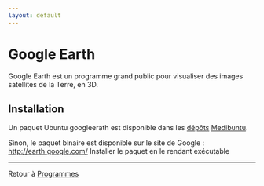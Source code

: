 ```yaml
---
layout: default
---
```


# Google Earth

Google Earth est un programme grand public pour visualiser des images
satellites de la Terre, en 3D.

## Installation

Un paquet Ubuntu googleerath est disponible dans les [dépôts](Dépôt) [Medibuntu](http://doc.ubuntu-fr.org/medibuntu).

Sinon, le paquet binaire est disponible sur le site de Google : <http://earth.google.com/> Installer le paquet en le rendant exécutable

------------------------------------------------------------------------

Retour à [Programmes](Programmes)
